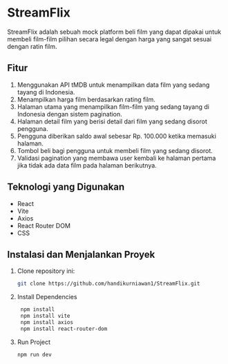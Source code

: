 # StreamFlix

StreamFlix adalah sebuah mock platform beli film yang dapat dipakai untuk membeli film-film pilihan secara legal dengan harga yang sangat sesuai dengan ratin film.

## Fitur

1. Menggunakan API tMDB untuk menampilkan data film yang sedang tayang di Indonesia.
2. Menampilkan harga film berdasarkan rating film.
3. Halaman utama yang menampilkan film-film yang sedang tayang di Indonesia dengan sistem pagination.
4. Halaman detail film yang berisi detail dari film yang sedang disorot pengguna.
5. Pengguna diberikan saldo awal sebesar Rp. 100.000 ketika memasuki halaman.
6. Tombol beli bagi pengguna untuk membeli film yang sedang disorot.
7. Validasi pagination yang membawa user kembali ke halaman pertama jika tidak ada data film pada halaman berikutnya.

## Teknologi yang Digunakan

- React
- Vite
- Axios
- React Router DOM
- CSS

## Instalasi dan Menjalankan Proyek

1. Clone repository ini:

   ```bash
   git clone https://github.com/handikurniawan1/StreamFlix.git
   ```

2. Install Dependencies

   ```bash
    npm install
    npm install vite
    npm install axios
    npm install react-router-dom
    ```


3. Run Project

    ```bash
    npm run dev
    ```